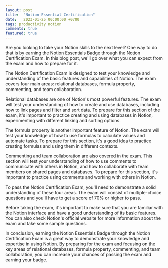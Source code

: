 ```yaml
---
layout: post
title:  "Notion Essential Certification"
date:   2023-01-25 00:00:00 +0700
tags: productivity notion
comments: true
featured: true
---
```


Are you looking to take your Notion skills to the next level? One way to do that is by earning the Notion Essentials Badge through the Notion Certification Exam. In this blog post, we'll go over what you can expect from the exam and how to prepare for it.

The Notion Certification Exam is designed to test your knowledge and understanding of the basic features and capabilities of Notion. The exam covers four main areas: relational databases, formula property, commenting, and team collaboration.

Relational databases are one of Notion's most powerful features. The exam will test your understanding of how to create and use databases, including how to link pages and filter and sort data. To prepare for this section of the exam, it's important to practice creating and using databases in Notion, experimenting with different linking and sorting options.

The formula property is another important feature of Notion. The exam will test your knowledge of how to use formulas to calculate values and automate tasks. To prepare for this section, it's a good idea to practice creating formulas and using them in different contexts.

Commenting and team collaboration are also covered in the exam. This section will test your understanding of how to use comments to communicate with others in Notion, and how to collaborate with team members on shared pages and databases. To prepare for this section, it's important to practice using comments and working with others in Notion.

To pass the Notion Certification Exam, you'll need to demonstrate a solid understanding of these four areas. The exam will consist of multiple-choice questions and you'll have to get a score of 70% or higher to pass.

Before taking the exam, it's important to make sure that you are familiar with the Notion interface and have a good understanding of its basic features. You can also check Notion's official website for more information about the exam and take some sample questions.

<div data-iframe-width="150" data-iframe-height="270" data-share-badge-id="530aa4de-5333-4439-b8a0-a7b5aced660b" data-share-badge-host="https://www.credly.com" style="text-align: center;"></div><script type="text/javascript" async src="//cdn.credly.com/assets/utilities/embed.js"></script>

In conclusion, earning the Notion Essentials Badge through the Notion Certification Exam is a great way to demonstrate your knowledge and expertise in using Notion. By preparing for the exam and focusing on the key areas of relational databases, formula property, commenting, and team collaboration, you can increase your chances of passing the exam and earning your badge.
